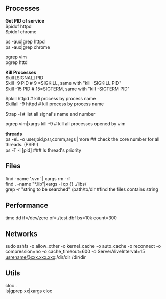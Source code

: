 ## Processes
  **Get PID of service**  
  $pidof httpd  
  $pidof chrome  
  
  ps -aux|grep httpd  
  ps -aux|grep chrome  
  
  pgrep vim  
  pgrep httd  
  
  **Kill Processes**  
  $kill [SIGNAL] PID  
  $kill -9 PID  # 9 =SIGKILL, same with "kill -SIGKILL PID"  
  $kill -15 PID # 15=SIGTERM, same with "kill -SIGTERM PID"  
  
  $pkill httpd  # kill process by process name  
  $killall -9 httpd # kill process by process name  
  
  $trap -l # list all signal's name and number  
  
  pgrep vim|xargs kill -9 # kill all processes opened by vim  
  
  **threads**  
  ps -eL -o user,pid,psr,comm,args |more ## check the core number for all threads. (PSR!!)  
  ps -T -l [pid] ### ls thread's priority  

## Files
  find -name '.svn' | xargs rm -rf   
  find . -name "*.lib"|xargs -i cp {} ./libs/  
  grep -r "string to be searched"  /path/to/dir #find the files contains string  

## Performance
  time dd if=/dev/zero of=./test.dbf bs=10k count=300


## Networks
  sudo sshfs -o allow_other -o kernel_cache -o auto_cache -o reconnect -o compression=no -o cache_timeout=600 -o ServerAliveInterval=15 usrename@xxx.xxx.xxx:/dir/dir /dir/dir

## Utils
  cloc .  
  ls|gprep xx|xargs cloc
